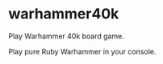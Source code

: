 warhammer40k
============

Play Warhammer 40k board game. 


Play pure Ruby Warhammer in your console. 

